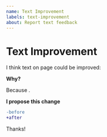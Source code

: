 ```yaml
---
name: Text Improvement
labels: text-improvement
about: Report text feedback
---
```


# Text Improvement

I think text on page <complete> could be improved:

**Why?**

Because <complete>.

**I propose this change**

```diff
-before
+after
```

Thanks!
